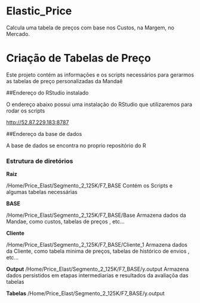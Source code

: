 # Elastic_Price
Calcula uma tabela de preços com base nos Custos, na Margem, no Mercado.



# Criação de Tabelas de Preço 

Este projeto contém as informações e os scripts necessários para gerarmos as tabelas de preço personalizadas da Mandaê

##Endereço do RStudio instalado

O endereço abaixo possui uma instalação do RStudio que utilizaremos para rodar os scripts

http://52.87.229.183:8787

##Endereço da base de dados

A base de dados se encontra no proprio repositório do R

### Estrutura de diretórios


**Raiz** 

/Home/Price_Elast/Segmento_2_125K/F7_BASE
Contém  os Scripts e algumas tabelas necessárias


**BASE** 

/Home/Price_Elast/Segmento_2_125K/F7_BASE/Base
Armazena dados da Mandae, como custos, tabelas de preços , etc...


**Cliente**

/Home/Price_Elast/Segmento_2_125K/F7_BASE/Cliente_1
Armazena dados da Cliente, como tabela minima de preços, tabelas de histórico de envios , etc...


**Output** 
/Home/Price_Elast/Segmento_2_125K/F7_BASE/y.output
Armazena dados persistidos em etapas intermediarias e resultados da avaliaçõa das tabelas

**Tabelas** 
/Home/Price_Elast/Segmento_2_125K/F7_BASE/y.output
